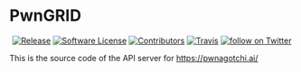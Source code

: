 # PwnGRID

<p align="center">
  <p align="center">
    <a href="https://github.com/evilsocket/pwngrid/releases/latest"><img alt="Release" src="https://img.shields.io/github/release/evilsocket/pwngrid.svg?style=flat-square"></a>
    <a href="https://github.com/evilsocket/pwngrid/blob/master/LICENSE.md"><img alt="Software License" src="https://img.shields.io/badge/license-GPL3-brightgreen.svg?style=flat-square"></a>
    <a href="https://github.com/evilsocket/pwngrid/graphs/contributors"><img alt="Contributors" src="https://img.shields.io/github/contributors/evilsocket/pwngrid"/></a>
    <a href="https://travis-ci.org/evilsocket/pwngrid"><img alt="Travis" src="https://img.shields.io/travis/evilsocket/pwngrid/master.svg?style=flat-square"></a>
    <a href="https://twitter.com/intent/follow?screen_name=pwnagotchi"><img src="https://img.shields.io/twitter/follow/pwnagotchi?style=social&logo=twitter" alt="follow on Twitter"></a>
  </p>
</p>

This is the source code of the API server for https://pwnagotchi.ai/
